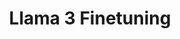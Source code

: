 ---
title: "Llama 3 Finetuning"
description: "Fine-tuned Meta's Llama 3 8B model on a curated mental health conversations dataset, increasing training success rate from 47% to 96% using advanced fine-tuning strategies like LoRA and Quantized Low-Rank Adaptation."
tech: "Llama 3, LoRA, QLoRA"
links:
  - name: "HuggingFace"
    url: "https://huggingface.co/vidhupv"
--- 